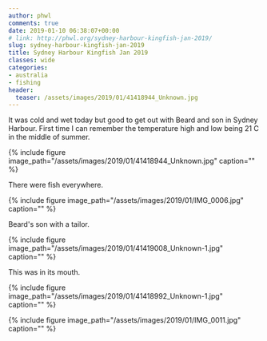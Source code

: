 ```yaml
---
author: phwl
comments: true
date: 2019-01-10 06:38:07+00:00
# link: http://phwl.org/sydney-harbour-kingfish-jan-2019/
slug: sydney-harbour-kingfish-jan-2019
title: Sydney Harbour Kingfish Jan 2019
classes: wide
categories:
- australia
- fishing
header:
  teaser: /assets/images/2019/01/41418944_Unknown.jpg
---
```





It was cold and wet today but good to get out with Beard and son in Sydney Harbour. First time I can remember the temperature high and low being 21 C in the middle of summer.





{% include figure image_path="/assets/images/2019/01/41418944_Unknown.jpg" caption="" %}





There were fish everywhere.





{% include figure image_path="/assets/images/2019/01/IMG_0006.jpg" caption="" %}





Beard's son with a tailor.





{% include figure image_path="/assets/images/2019/01/41419008_Unknown-1.jpg" caption="" %}





This was in its mouth.





{% include figure image_path="/assets/images/2019/01/41418992_Unknown-1.jpg" caption="" %}



{% include figure image_path="/assets/images/2019/01/IMG_0011.jpg" caption="" %}

